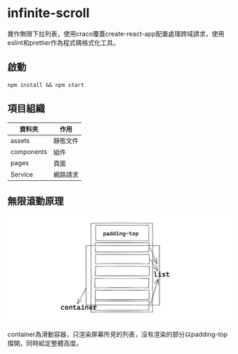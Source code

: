 # infinite-scroll

實作無限下拉列表，使用craco覆蓋create-react-app配置處理跨域請求，使用eslint和prettier作為程式碼格式化工具。



## 啟動

```
npm install && npm start
```



## 項目組織

| 資料夾     | 作用     |
| ---------- | -------- |
| assets     | 靜態文件 |
| components | 組件     |
| pages      | 頁面     |
| Service    | 網路請求 |



## 無限滾動原理

![image-20211218231001304](assets/image-20211218231001304.png)

container為滑動容器，只渲染屏幕所見的列表，沒有渲染的部分以padding-top撐開，同時給定整體高度。

